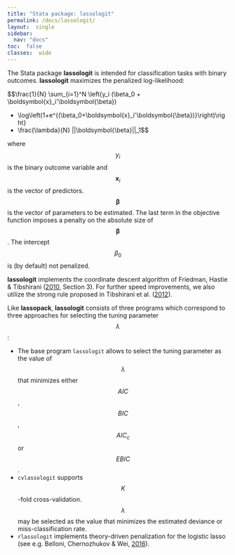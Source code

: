 ```yaml
---
title: "Stata package: lassologit"
permalink: /docs/lassologit/
layout:  single
sidebar:
  nav: "docs"
toc:  false
classes:  wide
---
```


<script type="text/javascript" async
  src="https://cdn.mathjax.org/mathjax/latest/MathJax.js?config=TeX-MML-AM_CHTML">
</script>

The Stata package **lassologit** 
is intended for classification tasks with binary outcomes.
**lassologit** maximizes the penalized log-likelihood:

$$\frac{1}{N}  \sum_{i=1}^N \left\{y_i (\beta_0 + \boldsymbol{x}_i'\boldsymbol{\beta})
- \log\left(1+e^{(\beta_0+\boldsymbol{x}_i'\boldsymbol{\beta})}\right)\right\}
- \frac{\lambda}{N} ||\boldsymbol{\beta}||_1$$

where $$y_i$$ is the binary outcome variable and 
$$\boldsymbol{x}_i$$ is the vector of predictors. 
$$\boldsymbol{\beta}$$ is the vector of parameters
to be estimated.
The last term in the objective function 
imposes a penalty on the absolute size of $$\boldsymbol{\beta}$$.
The intercept $$\beta_0$$
is (by default) not penalized.

**lassologit** implements the coordinate descent algorithm
of Friedman, Hastie & 
Tibshirani ([2010](http://www.jstatsoft.org/v33/i01/), Section 3).
For further speed improvements, we also utilize the 
strong rule proposed in Tibshirani et al. ([2012](http://www.jstor.org/stable/41430939)).

Like **lassopack**, **lassologit** consists of three programs
which correspond to three approaches for selecting the 
tuning parameter $$\lambda$$: 

- The base program `lassologit` allows to 
select the tuning parameter as the value of $$\lambda$$
that minimizes either $$AIC$$, $$BIC$$, $$AIC_c$$ or $$EBIC$$.
- `cvlassologit` supports $$K$$-fold cross-validation.
$$\lambda$$ may be selected as the value that minimizes the 
estimated deviance or miss-classification rate.
- `rlassologit` implements theory-driven penalization for the 
logistic lasso (see e.g. Belloni, Chernozhukov & Wei,
 [2016](https://doi.org/10.1080/07350015.2016.1166116)). 

	
 